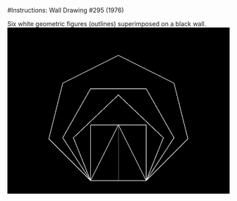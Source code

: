 #Instructions: Wall Drawing #295 (1976)

Six white geometric figures (outlines) superimposed on a black wall.
![alt text](295.png "Description goes here")

